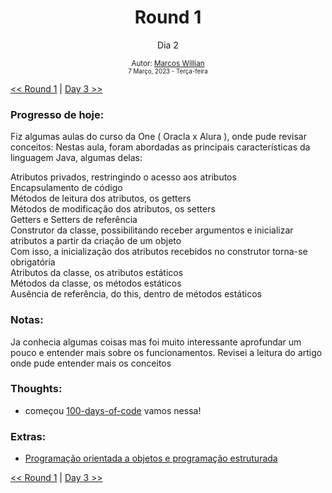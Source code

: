 <div align="center">
  <h1>Round 1</h1>
  <p>Dia 2</p>

  <sub>
    Autor: <a href="https://github.com/marcosmwx" target="_blank">Marcos Willian</a>
    <br>
    <small>7 Março, 2023 - Terça-feira</small>
  </sub>
</div>

[<< Round 1](./README.MD) | [Day 3 >>](dia002.md)

### Progresso de hoje:

Fiz algumas aulas do curso da One ( Oracla x Alura ), onde pude revisar conceitos:
Nestas aula, foram abordadas as principais características da linguagem Java, algumas delas:

Atributos privados, restringindo o acesso aos atributos
<br>
Encapsulamento de código
<br>
Métodos de leitura dos atributos, os getters
<br>
Métodos de modificação dos atributos, os setters
<br>
Getters e Setters de referência
<br>
Construtor da classe, possibilitando receber argumentos e inicializar atributos a partir da criação de um objeto
<br>
Com isso, a inicialização dos atributos recebidos no construtor torna-se obrigatória
<br>
Atributos da classe, os atributos estáticos
<br>
Métodos da classe, os métodos estáticos
<br>
Ausência de referência, do this, dentro de métodos estáticos
<br>

### Notas:

Ja conhecia algumas coisas mas foi muito interessante aprofundar um pouco e entender mais sobre os funcionamentos.
Revisei a leitura do artigo onde pude entender mais os conceitos

### Thoughts:

- começou [100-days-of-code](https://github.com/marcosmwx/100DaysOfCode) vamos nessa!

### Extras:

- [Programação orientada a objetos e programação estruturada](https://www.alura.com.br/artigos/poo-programacao-orientada-a-objetos)

[<< Round 1](./README.MD) | [Day 3 >>](dia003.md)
